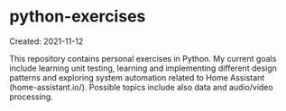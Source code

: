 # python-exercises
Created: 2021-11-12

This repository contains personal exercises in Python. My current goals include learning unit testing, learning and implementing different design patterns and exploring system automation related to Home Assistant (home-assistant.io/). Possible topics include also data and audio/video processing.
